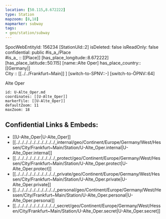 ```yaml
---
location: [50.115,8.672222] 
type: Station 
mapzoom: [8,18] 
mapmarker: subway 
tags:
- geo/station/subway
---
```

SpocWebEntityId: 156234
[StationUId::2] 
isDeleted: false
isReadOnly: false
confidential: public
#is_a_/Place  
#is_a_ :: [[Place]] 
[has_place_longitude::8.672222] 
[has_place_latitude::50.115] 
[name::Alte Oper] 
has_place_country:: [[Germany]]  
City :: [[../../Frankfurt~Main]] ] 
[switch-to-SPNV::-] 
[switch-to-ÖPNV::64] 

Alte Oper

```leaflet
id: U-Alte_Oper.md
coordinates: [[U-Alte_Oper]] 
markerFile: [[U-Alte_Oper]] 
defaultZoom: 11 
maxZoom: 18
```


## Confidential Links & Embeds: 
- [[U-Alte_Oper|U-Alte_Oper]] 
- [[../../../../../../../../../../_internal/geo/Continent/Europe/Germany/West/Hessen/City/Frankfurt~Main/Station/U-Alte_Oper.internal|U-Alte_Oper.internal]] 
- [[../../../../../../../../../../_protect/geo/Continent/Europe/Germany/West/Hessen/City/Frankfurt~Main/Station/U-Alte_Oper.protect|U-Alte_Oper.protect]] 
- [[../../../../../../../../../../_private/geo/Continent/Europe/Germany/West/Hessen/City/Frankfurt~Main/Station/U-Alte_Oper.private|U-Alte_Oper.private]] 
- [[../../../../../../../../../../_personal/geo/Continent/Europe/Germany/West/Hessen/City/Frankfurt~Main/Station/U-Alte_Oper.personal|U-Alte_Oper.personal]] 
- [[../../../../../../../../../../_secret/geo/Continent/Europe/Germany/West/Hessen/City/Frankfurt~Main/Station/U-Alte_Oper.secret|U-Alte_Oper.secret]] 
